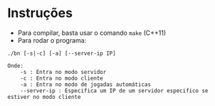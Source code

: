 # Instruções

+ Para compilar, basta usar o comando `make` (C++11)
+ Para rodar o programa:

```
./bn [-s|-c] [-a] [--server-ip IP]

Onde:
    -s : Entra no modo servidor
    -c : Entra no modo cliente
    -a : Entra no modo de jogadas automáticas
    --server-ip : Especifica um IP de um servidor especifico se estiver no modo cliente
```
